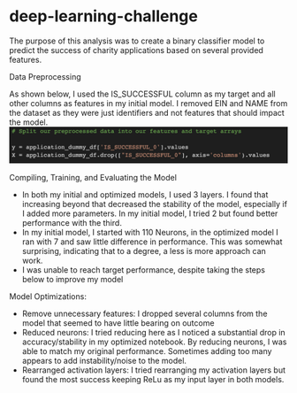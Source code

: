 # deep-learning-challenge
The purpose of this analysis was to create a binary classifier model to predict the success of charity applications based on several provided features.


Data Preprocessing

As shown below, I used the IS_SUCCESSFUL column as my target and all other columns as features in my initial model. I removed EIN and NAME from the dataset as they were just identifiers and not features that should impact the model.
![image](https://raw.githubusercontent.com/gwroth89/deep-learning-challenge/main/images/Screen%20Shot%202023-03-09%20at%203.57.32%20PM.png)

Compiling, Training, and Evaluating the Model

- In both my initial and optimized models, I used 3 layers. I found that increasing beyond that decreased the stability of the model, especially if I added more parameters. In my initial model, I tried 2 but found better performance with the third.
- In my initial model, I started with 110 Neurons, in the optimized model I ran with 7 and saw little difference in performance. This was somewhat surprising, indicating that to a degree, a less is more approach can work.
- I was unable to reach target performance, despite taking the steps below to improve my model

Model Optimizations:
- Remove unnecessary features: I dropped several columns from the model that seemed to have little bearing on outcome 
- Reduced neurons: I tried reducing here as I noticed a substantial drop in accuracy/stability in my optimized notebook. By reducing neurons, I was able to match my original performance. Sometimes adding too many appears to add instability/noise to the model.
- Rearranged activation layers: I tried rearranging my activation layers but found the most success keeping ReLu as my input layer in both models.
